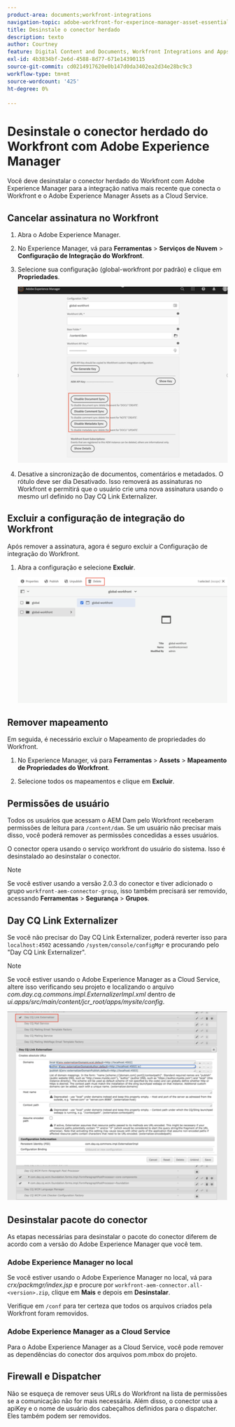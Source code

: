 ```yaml
---
product-area: documents;workfront-integrations
navigation-topic: adobe-workfront-for-experince-manager-asset-essentials
title: Desinstale o conector herdado
description: texto
author: Courtney
feature: Digital Content and Documents, Workfront Integrations and Apps
exl-id: 4b3834bf-2e6d-4588-8d77-671e14390115
source-git-commit: cd0214917620e0b147d0da3402ea2d34e28bc9c3
workflow-type: tm+mt
source-wordcount: '425'
ht-degree: 0%

---
```


# Desinstale o conector herdado do Workfront com Adobe Experience Manager

Você deve desinstalar o conector herdado do Workfront com Adobe Experience Manager para a integração nativa mais recente que conecta o Workfront e o Adobe Experience Manager Assets as a Cloud Service.

## Cancelar assinatura no Workfront

1. Abra o Adobe Experience Manager.
1. No Experience Manager, vá para **Ferramentas** > **Serviços de Nuvem** > **Configuração de Integração do Workfront**.
1. Selecione sua configuração (global-workfront por padrão) e clique em **Propriedades**.

   ![cancelar assinatura do workfront](assets/unsubscribe-from-workfront.png)

1. Desative a sincronização de documentos, comentários e metadados. O rótulo deve ser dia Desativado.
Isso removerá as assinaturas no Workfront e permitirá que o usuário crie uma nova assinatura usando o mesmo url definido no Day CQ Link Externalizer.

## Excluir a configuração de integração do Workfront

Após remover a assinatura, agora é seguro excluir a Configuração de integração do Workfront.

1. Abra a configuração e selecione **Excluir**.

   ![excluir configuração](assets/delete-wf-configuration.png)

## Remover mapeamento

Em seguida, é necessário excluir o Mapeamento de propriedades do Workfront.

1. No Experience Manager, vá para **Ferramentas** > **Assets** > **Mapeamento de Propriedades do Workfront**.

1. Selecione todos os mapeamentos e clique em **Excluir**.

## Permissões de usuário

Todos os usuários que acessam o AEM Dam pelo Workfront receberam permissões de leitura para `/content/dam`. Se um usuário não precisar mais disso, você poderá remover as permissões concedidas a esses usuários.

O conector opera usando o serviço workfront do usuário do sistema. Isso é desinstalado ao desinstalar o conector.

>[!NOTE]
>
>Se você estiver usando a versão 2.0.3 do conector e tiver adicionado o grupo `workfront-aem-connector-group`, isso também precisará ser removido, acessando **Ferramentas** > **Segurança** > **Grupos**.

## Day CQ Link Externalizer

Se você não precisar do Day CQ Link Externalizer, poderá reverter isso para `localhost:4502` acessando `/system/console/configMgr` e procurando pelo &quot;Day CQ Link Externalizer&quot;.

>[!NOTE]
>
>Se você estiver usando o Adobe Experience Manager as a Cloud Service, altere isso verificando seu projeto e localizando o arquivo _com.day.cq.commons.impl.ExternalizerImpl.xml_ dentro de _ui.apps/src/main/content/jcr_root/apps/mysite/config_.

![Externalizador de links CQ de dias](assets/Day-CQ-Link-Externalizer.png)

## Desinstalar pacote do conector

As etapas necessárias para desinstalar o pacote do conector diferem de acordo com a versão do Adobe Experience Manager que você tem.

### Adobe Experience Manager no local

Se você estiver usando o Adobe Experience Manager no local, vá para _crx/packmgr/index.jsp_ e procure por `workfront-aem-connector.all-<version>.zip`, clique em **Mais** e depois em **Desinstalar**.

Verifique em `/conf` para ter certeza que todos os arquivos criados pela Workfront foram removidos.

### Adobe Experience Manager as a Cloud Service

Para o Adobe Experience Manager as a Cloud Service, você pode remover as dependências do conector dos arquivos pom.mbox do projeto.

## Firewall e Dispatcher

Não se esqueça de remover seus URLs do Workfront na lista de permissões se a comunicação não for mais necessária. Além disso, o conector usa a apiKey e o nome de usuário dos cabeçalhos definidos para o dispatcher. Eles também podem ser removidos.
